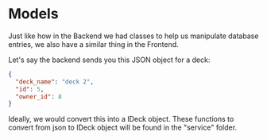 # Models

Just like how in the Backend we had classes to help us manipulate database entries, we also have a similar thing in the Frontend.

Let's say the backend sends you this JSON object for a deck:

```json
{
  "deck_name": "deck 2",
  "id": 5,
  "owner_id": 8
}
```

Ideally, we would convert this into a IDeck object. These functions to convert from json to IDeck object will be found in the "service" folder.
